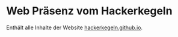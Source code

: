 # Web Präsenz vom Hackerkegeln

Enthält alle Inhalte der Website [hackerkegeln.github.io](https://hackerkegeln.github.io).